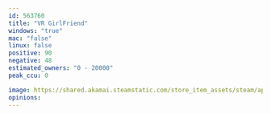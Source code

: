 ```yaml
---
id: 563760
title: "VR GirlFriend"
windows: "true"
mac: "false"
linux: false
positive: 90
negative: 48
estimated_owners: "0 - 20000"
peak_ccu: 0

image: https://shared.akamai.steamstatic.com/store_item_assets/steam/apps/563760/header.jpg?t=1728710464
opinions:
---
```

